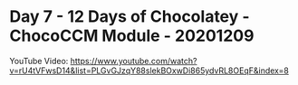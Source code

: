 # Day 7 - 12 Days of Chocolatey - ChocoCCM Module - 20201209 

YouTube Video:
https://www.youtube.com/watch?v=rU4tVFwsD14&list=PLGvGJzqY88slekBOxwDi865ydvRL8OEqF&index=8